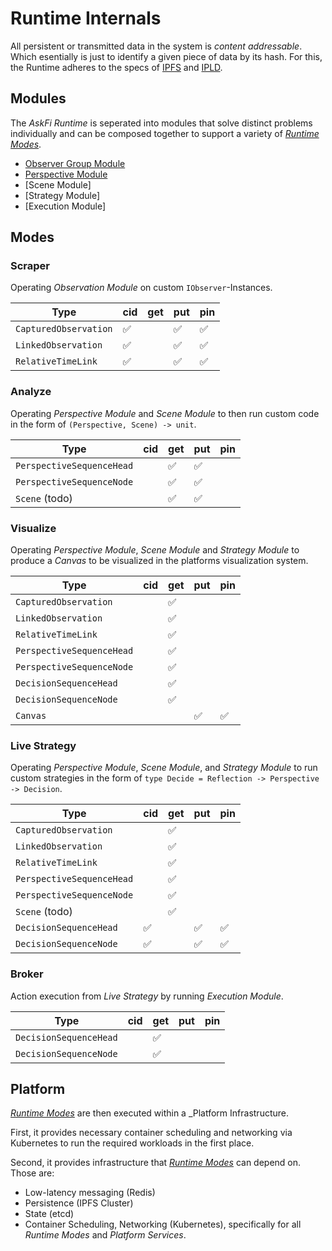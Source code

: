 # Runtime Internals

All persistent or transmitted data in the system is _content addressable_. Which esentially is just to identify a given piece of data by its hash. For this, the Runtime adheres to the specs of [IPFS](https://docs.ipfs.tech/) and [IPLD](https://ipld.io/docs/).

## Modules

The _AskFi Runtime_ is seperated into modules that solve distinct problems individually and can be composed together to support a variety of [_Runtime Modes_](#modes).

- [Observer Group Module](modules/observer-group.md)
- [Perspective Module](modules/perspective.md)
- [Scene Module]
- [Strategy Module]
- [Execution Module]

## Modes

### Scraper

Operating _Observation Module_ on custom `IObserver`-Instances.

| Type                          | cid | get | put | pin |
| ----------------------------- | --- | --- | --- | --- |
| `CapturedObservation`         | ✅  |     | ✅ |  ✅  |
| `LinkedObservation`           | ✅  |     | ✅ |  ✅  |
| `RelativeTimeLink`            | ✅  |     | ✅ |  ✅  |

### Analyze

Operating _Perspective Module_ and _Scene Module_ to then run custom code in the form of `(Perspective, Scene) -> unit`.

| Type                          | cid | get | put | pin |
| ----------------------------- | --- | --- | --- | --- |
| `PerspectiveSequenceHead`     |     | ✅  | ✅ |     |
| `PerspectiveSequenceNode`     |     | ✅  | ✅ |     |
| `Scene` (todo)                |     | ✅  | ✅ |     |

### Visualize

Operating _Perspective Module_, _Scene Module_ and _Strategy Module_ to produce a _Canvas_ to be visualized in the platforms visualization system.

| Type                          | cid | get | put | pin |
| ----------------------------- | --- | --- | --- | --- |
| `CapturedObservation`         |     | ✅  |    |      |
| `LinkedObservation`           |     | ✅  |    |      |
| `RelativeTimeLink`            |     | ✅  |    |      |
| `PerspectiveSequenceHead`     |     | ✅ |     |      |
| `PerspectiveSequenceNode`     |     | ✅ |     |      |
| `DecisionSequenceHead`        |     | ✅ |     |      |
| `DecisionSequenceNode`        |     | ✅ |     |      |
| `Canvas`                      |     |     | ✅ |  ✅  |

### Live Strategy

Operating _Perspective Module_, _Scene Module_, and _Strategy Module_ to run custom strategies in the form of `type Decide = Reflection -> Perspective -> Decision`.

| Type                          | cid | get | put | pin |
| ----------------------------- | --- | --- | --- | --- |
| `CapturedObservation`         |     | ✅  |    |      |
| `LinkedObservation`           |     | ✅  |    |      |
| `RelativeTimeLink`            |     | ✅  |    |      |
| `PerspectiveSequenceHead`     |     | ✅ |     |      |
| `PerspectiveSequenceNode`     |     | ✅ |     |      |
| `Scene` (todo)                |     | ✅ |     |      |
| `DecisionSequenceHead`        | ✅  |     | ✅ | ✅  |
| `DecisionSequenceNode`        | ✅  |     | ✅ | ✅  |

### Broker

Action execution from _Live Strategy_ by running _Execution Module_.

| Type                          | cid | get | put | pin |
| ----------------------------- | --- | --- | --- | --- |
| `DecisionSequenceHead`        |     | ✅  |    |     |
| `DecisionSequenceNode`        |     | ✅  |    |     |

## Platform

[_Runtime Modes_](#modules) are then executed within a _Platform Infrastructure.

First, it provides necessary container scheduling and networking via Kubernetes to run the required workloads in the first place.

Second, it provides infrastructure that [_Runtime Modes_](#modules) can depend on. Those are:

- Low-latency messaging (Redis)
- Persistence (IPFS Cluster)
- State (etcd)
- Container Scheduling, Networking (Kubernetes), specifically for all _Runtime Modes_ and _Platform Services_.

